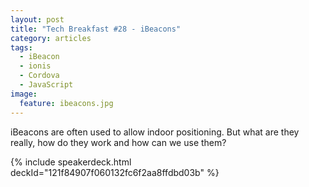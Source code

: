 ```yaml
---
layout: post
title: "Tech Breakfast #28 - iBeacons"
category: articles
tags:
  - iBeacon
  - ionis
  - Cordova
  - JavaScript
image:
  feature: ibeacons.jpg
---
```


iBeacons are often used to allow indoor positioning. But what are they really, how do they work and how can we use them?

{% include speakerdeck.html deckId="121f84907f060132fc6f2aa8ffdbd03b" %}
